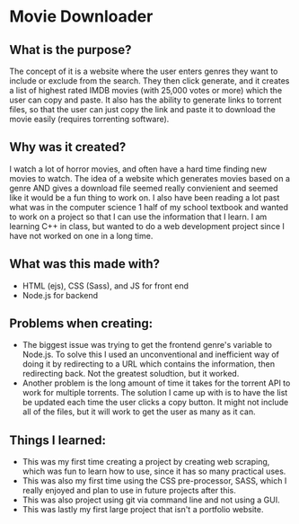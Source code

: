 Movie Downloader
==============

<!-- Build Status
-------------- -->
<!-- [![HunterJones](https://circleci.com/gh/<HunterJones>/MovieDownloader.svg?style=svg)](https://github.com/Hunter-Jones/IMDB-Downloader) -->

What is the purpose?
--------------
The concept of it is a website where the user enters genres they want to include or exclude from the search. They then click generate, and it creates a list of highest rated IMDB movies (with 25,000 votes or more) which the user can copy and paste. It also has the ability to generate links to torrent files, so that the user can just copy the link and paste it to download the movie easily (requires torrenting software).

Why was it created?
--------------
I watch a lot of horror movies, and often have a hard time finding new movies to watch. The idea of a website which generates movies based on a genre AND gives a download file seemed really convienient and seemed like it would be a fun thing to work on. I also have been reading a lot past what was in the computer science 1 half of my school textbook and wanted to work on a project so that I can use the information that I learn. I am learning C++ in class, but wanted to do a web development project since I have not worked on one in a long time.

What was this made with?
--------------
- HTML (ejs), CSS (Sass), and JS for front end
- Node.js for backend

Problems when creating:
--------------
- The biggest issue was trying to get the frontend genre's variable to Node.js. To solve this I used an unconventional and inefficient way of doing it by redirecting to a URL which contains the information, then redirecting back. Not the greatest soludtion, but it worked.
- Another problem is the long amount of time it takes for the torrent API to work for multiple torrents. The solution I came up with is to have the list be updated each time the user clicks a copy button. It might not include all of the files, but it will work to get the user as many as it can. 

Things I learned: 
--------------
- This was my first time creating a project by creating web scraping, which was fun to learn how to use, since it has so many practical uses. 
- This was also my first time using the CSS pre-processor, SASS, which I really enjoyed and plan to use in future projects after this.
- This was also project using git via command line and not using a GUI.
- This was lastly my first large project that isn't a portfolio website.
